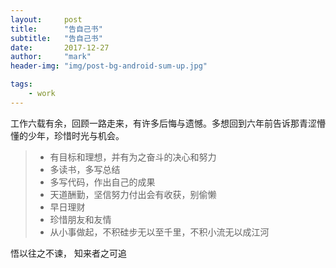 ```yaml
---
layout:     post
title:      "告自己书"
subtitle:   "告自己书"
date:       2017-12-27
author:     "mark"
header-img: "img/post-bg-android-sum-up.jpg"

tags:
    - work
---
```


工作六载有余，回顾一路走来，有许多后悔与遗憾。多想回到六年前告诉那青涩懵懂的少年，珍惜时光与机会。

> * 有目标和理想，并有为之奋斗的决心和努力
> * 多读书，多写总结
> * 多写代码，作出自己的成果
> * 天道酬勤，坚信努力付出会有收获，别偷懒
> * 早日理财
> * 珍惜朋友和友情
> * 从小事做起，不积硅步无以至千里，不积小流无以成江河

悟以往之不谏， 知来者之可追

